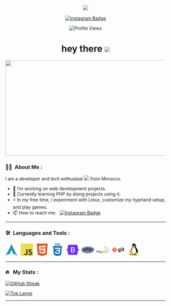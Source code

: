 <p align="center"><img src="https://media.giphy.com/media/M9gbBd9nbDrOTu1Mqx/giphy.gif" width="100"/></p>
<p align="center">
<a href="https://www.instagram.com/kvnull"><img src="https://img.shields.io/badge/Instagram-%23E4405F?style=for-the-badge&logo=instagram&logoColor=white" alt="Instagram Badge"></a>
</p>
<p align="center"><img src="https://komarev.com/ghpvc/?username=arsher&style=flat-square&color=blue" alt="Profile Views"></p>

<h1 align="center">hey there <img src="https://media.giphy.com/media/hvRJCLFzcasrR4ia7z/giphy.gif" width="40"></h1>

<p align="center"><img src="https://media.giphy.com/media/dWesBcTLavkZuG35MI/giphy.gif" width="600" height="300" /></p>

### 👨‍💻 &nbsp;About Me :

I am a developer and tech enthusiast <img src="https://media.giphy.com/media/WUlplcMpOCEmTGBtBW/giphy.gif" width="30"> from Morocco.

- 🔭 I’m working on web development projects.
- 🌱 Currently learning PHP by doing projects using it.
- ⚡ In my free time, I experiment with Linux, customize my hyprland setup, and play games.
- 📫 How to reach me: &nbsp; [![Instagram Badge](https://img.shields.io/badge/-kvnull-%23E4405F?style=flat&logo=Instagram&logoColor=white)](https://www.instagram.com/kvnull)

---

### 🛠 &nbsp;Languages and Tools :

<p>
<img src="https://github.com/devicons/devicon/blob/master/icons/archlinux/archlinux-original.svg" title="Arch Linux" alt="Arch Linux" width="40" height="40"/>&nbsp;
<img src="https://github.com/devicons/devicon/blob/master/icons/javascript/javascript-original.svg" title="JavaScript" alt="JavaScript" width="40" height="40"/>&nbsp;
<img src="https://github.com/devicons/devicon/blob/master/icons/html5/html5-original.svg" title="HTML5" alt="HTML" width="40" height="40"/>&nbsp;
<img src="https://github.com/devicons/devicon/blob/master/icons/css3/css3-plain-wordmark.svg" title="CSS3" alt="CSS" width="40" height="40"/>&nbsp;
<img src="https://github.com/devicons/devicon/blob/master/icons/bootstrap/bootstrap-plain.svg" title="Bootstrap" alt="Bootstrap" width="40" height="40"/>&nbsp;
<img src="https://github.com/devicons/devicon/blob/master/icons/php/php-original.svg" title="PHP" alt="PHP" width="40" height="40"/>&nbsp;
<img src="https://github.com/devicons/devicon/blob/master/icons/mysql/mysql-original-wordmark.svg" title="MySQL" alt="MySQL" width="40" height="40"/>&nbsp;
<img src="https://github.com/devicons/devicon/blob/master/icons/git/git-original-wordmark.svg" title="Git" alt="Git" width="40" height="40"/>&nbsp;
<img src="https://github.com/devicons/devicon/blob/master/icons/linux/linux-original.svg" title="Linux" alt="Linux" width="40" height="40"/>&nbsp;
</p>

---

### 🔥 &nbsp; My Stats :
[![GitHub Streak](http://github-readme-streak-stats.herokuapp.com?user=Arxsher&theme=dark&background=000000)](https://git.io/streak-stats)

[![Top Langs](https://github-readme-stats.vercel.app/api/top-langs/?username=Arxsher&layout=compact&theme=vision-friendly-dark)](https://github.com/anuraghazra/github-readme-stats)

---

<!-- ### ✍️ Blog Posts :
- [Customizing Arch Linux with Hyprland](#)
- [Using Git Effectively](#)
- [Mastering Terminal Workflows](#)
<!-- BLOG-POST-LIST:START -->
<!-- BLOG-POST-LIST:END -->
